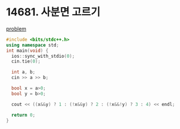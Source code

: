 # 14681. 사분면 고르기

[problem](https://www.acmicpc.net/problem/14681)

```cpp
#include <bits/stdc++.h> 
using namespace std;
int main(void) {
  ios::sync_with_stdio(0);
  cin.tie(0);

  int a, b;
  cin >> a >> b;

  bool x = a>0;
  bool y = b>0;

  cout << ((x&&y) ? 1 : (!x&&y) ? 2 : (!x&&!y) ? 3 : 4) << endl;

  return 0;
}
```
